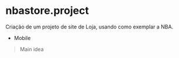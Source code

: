 # nbastore.project
Criação de um projeto de site de Loja, usando como exemplar a NBA.
- Mobile

> Main idea

